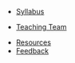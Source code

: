 - [Syllabus](syllabus)
<!-- - [AI Policy](ai-policy) -->
<!-- - [Course Schedule](schedule) -->
- [Teaching Team](teaching-team)
<!-- - [Lecture Notes](lecture-notes) -->
<!-- - [Assignments & Labs](assignment-lab-details) -->
- [Resources](resources)
- [Feedback](feedback)